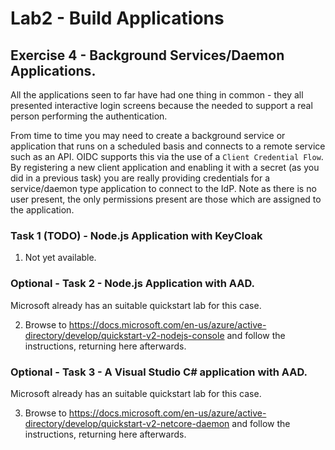 # Lab2 - Build Applications

## Exercise 4 - Background Services/Daemon Applications.
All the applications seen to far have had one thing in common - they all presented interactive login screens because the needed to support a real person performing the authentication.

From time to time you may need to create a background service or application that runs on a scheduled basis and connects to a remote service such as an API. OIDC supports this via the use of a `Client Credential Flow`. By registering a new client application and enabling it with a secret (as you did in a previous task) you are really providing credentials for a service/daemon type application to connect to the IdP. Note as there is no user present, the only permissions present are those which are assigned to the application.

### Task 1 (TODO) - Node.js Application with KeyCloak

1. Not yet available.

### Optional - Task 2 - Node.js Application with AAD.
Microsoft already has an suitable quickstart lab for this case.

2. Browse to https://docs.microsoft.com/en-us/azure/active-directory/develop/quickstart-v2-nodejs-console and follow the instructions, returning here afterwards.

### Optional - Task 3 - A Visual Studio C# application with AAD.
Microsoft already has an suitable quickstart lab for this case.

3. Browse to https://docs.microsoft.com/en-us/azure/active-directory/develop/quickstart-v2-netcore-daemon and follow the instructions, returning here afterwards.